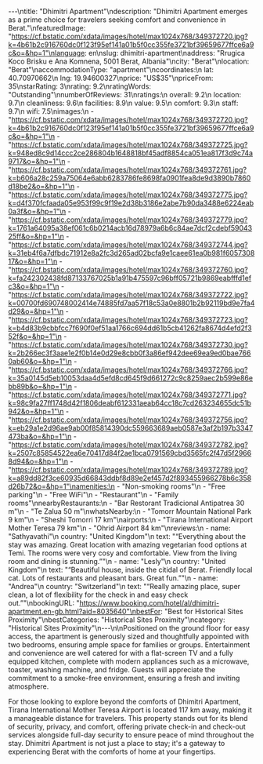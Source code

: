---\ntitle: "Dhimitri Apartment"\ndescription: "Dhimitri Apartment emerges as a prime choice for travelers seeking comfort and convenience in Berat."\nfeaturedImage: "https://cf.bstatic.com/xdata/images/hotel/max1024x768/349372720.jpg?k=4b61b2c916760dc0f123f95ef141a01b5f0cc355fe3721bf39659677ffce6a9c&o=&hp=1"\nlanguage: en\nslug: dhimitri-apartment\naddress: "Rrugica Koco Brisku e Ana Komnena, 5001 Berat, Albania"\ncity: "Berat"\nlocation: "Berat"\naccommodationType: "apartment"\ncoordinates:\n  lat: 40.70970662\n  lng: 19.94600327\nprice: "US$35"\npriceFrom: 35\nstarRating: 3\nrating: 9.2\nratingWords: "Outstanding"\nnumberOfReviews: 31\nratings:\n  overall: 9.2\n  location: 9.7\n  cleanliness: 9.6\n  facilities: 8.9\n  value: 9.5\n  comfort: 9.3\n  staff: 9.7\n  wifi: 7.5\nimages:\n  - "https://cf.bstatic.com/xdata/images/hotel/max1024x768/349372720.jpg?k=4b61b2c916760dc0f123f95ef141a01b5f0cc355fe3721bf39659677ffce6a9c&o=&hp=1"\n  - "https://cf.bstatic.com/xdata/images/hotel/max1024x768/349372725.jpg?k=948ed8c9d14ccc2ce286804b1648818bf45adf8854ca051ea817f3d9c74a9717&o=&hp=1"\n  - "https://cf.bstatic.com/xdata/images/hotel/max1024x768/349372761.jpg?k=b606a28c259a75064e6abb6283786fe8698fa0901fea8de9d3890b7860d18be2&o=&hp=1"\n  - "https://cf.bstatic.com/xdata/images/hotel/max1024x768/349372775.jpg?k=d4f370fcfaada05e953f99c9f19e2d38b3186e2abe7b90da3488e6224eab0a3f&o=&hp=1"\n  - "https://cf.bstatic.com/xdata/images/hotel/max1024x768/349372779.jpg?k=1761a64095a38ef061c6b0214acb16d78979a6b6c84ae7dcf2cdebf5904325ff&o=&hp=1"\n  - "https://cf.bstatic.com/xdata/images/hotel/max1024x768/349372744.jpg?k=31eb4f6a7dfbdc71912e8a2fc3d265ad02bcfa9e1caee61ea0b981f605730817&o=&hp=1"\n  - "https://cf.bstatic.com/xdata/images/hotel/max1024x768/349372760.jpg?k=fa242302438fd87133767025b1a91b475597c96bff05721b9869eabfffd1efc3&o=&hp=1"\n  - "https://cf.bstatic.com/xdata/images/hotel/max1024x768/349372722.jpg?k=00700fd690748002414e74885fd7aa57f18c53a0e8801b2b92119bd9e7fa4d29&o=&hp=1"\n  - "https://cf.bstatic.com/xdata/images/hotel/max1024x768/349372723.jpg?k=b4d83b9cbbfcc7f690f0ef51aa1766c694dd61b5cb41262fa8674d4efd2f352f&o=&hp=1"\n  - "https://cf.bstatic.com/xdata/images/hotel/max1024x768/349372730.jpg?k=2b266ec3f3aae1e2f0b14e0d29e8cbb0f3a86ef942dee69ea9ed0bae7660ab60&o=&hp=1"\n  - "https://cf.bstatic.com/xdata/images/hotel/max1024x768/349372766.jpg?k=35a0145d5eb10053daa4d5efd8cd645f9d661272c9c8259aec2b599e86ebb89b&o=&hp=1"\n  - "https://cf.bstatic.com/xdata/images/hotel/max1024x768/349372771.jpg?k=98c9fa27ff1748d42f1806deabf612331aeab64cc18c7cd263234655dc51b942&o=&hp=1"\n  - "https://cf.bstatic.com/xdata/images/hotel/max1024x768/349372756.jpg?k=eb29a1e2d96ae9ab00f85814390dc559663689aeb0587e3af2b197b3347473ba&o=&hp=1"\n  - "https://cf.bstatic.com/xdata/images/hotel/max1024x768/349372782.jpg?k=2507c85854522ea6e70417d84f2ae1bca0791569cbd3565fc2f47d5f29668d94&o=&hp=1"\n  - "https://cf.bstatic.com/xdata/images/hotel/max1024x768/349372789.jpg?k=a89dd82f3ce60935d66843ddbf8d89e2ef457d2f893455966278b6c358d26b72&o=&hp=1"\namenities:\n  - "Non-smoking rooms"\n  - "Free parking"\n  - "Free WiFi"\n  - "Restaurant"\n  - "Family rooms"\nnearbyRestaurants:\n  - "Bar Restorant Tradicional Antipatrea 30 m"\n  - "Te Zalua 50 m"\nwhatsNearby:\n  - "Tomorr Mountain National Park 9 km"\n  - "Sheshi Tomorri 17 km"\nairports:\n  - "Tirana International Airport Mother Teresa 79 km"\n  - "Ohrid Airport 84 km"\nreviews:\n  - name: "Sathyavathi"\n    country: "United Kingdom"\n    text: "“Everything about the stay was amazing. Great location with amazing vegetarian food options at Temi. The rooms were very cosy and comfortable. View from the living room and dining is stunning.”"\n  - name: "Lesly"\n    country: "United Kingdom"\n    text: "“Beautiful house, inside the citidal of Berat. Friendly local cat. Lots of restaurants and pleasant bars. Great fun.”"\n  - name: "Andrea"\n    country: "Switzerland"\n    text: "“Really amazing place, super clean, a lot of flexibility for the check in and easy check out.”"\nbookingURL: "https://www.booking.com/hotel/al/dhimitri-apartment.en-gb.html?aid=8035640"\nbestFor: "Best for Historical Sites Proximity"\nbestCategories: "Historical Sites Proximity"\ncategory: "Historical Sites Proximity"\n---\n\nPositioned on the ground floor for easy access, the apartment is generously sized and thoughtfully appointed with two bedrooms, ensuring ample space for families or groups. Entertainment and convenience are well catered for with a flat-screen TV and a fully equipped kitchen, complete with modern appliances such as a microwave, toaster, washing machine, and fridge. Guests will appreciate the commitment to a smoke-free environment, ensuring a fresh and inviting atmosphere.

For those looking to explore beyond the comforts of Dhimitri Apartment, Tirana International Mother Teresa Airport is located 117 km away, making it a manageable distance for travelers. This property stands out for its blend of security, privacy, and comfort, offering private check-in and check-out services alongside full-day security to ensure peace of mind throughout the stay. Dhimitri Apartment is not just a place to stay; it's a gateway to experiencing Berat with the comforts of home at your fingertips.